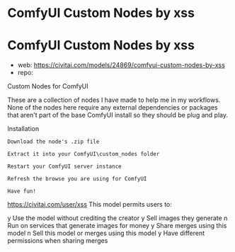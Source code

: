 ComfyUI Custom Nodes by xss
========================

# ComfyUI Custom Nodes by xss

* web: https://civitai.com/models/24869/comfyui-custom-nodes-by-xss
* repo: 

Custom Nodes for ComfyUI

These are a collection of nodes I have made to help me in my workflows. None of the nodes here require any external dependencies or packages that aren't part of the base ComfyUI install so they should be plug and play.

Installation

    Download the node's .zip file

    Extract it into your ComfyUI\custom_nodes folder

    Restart your ComfyUI server instance

    Refresh the browse you are using for ComfyUI

    Have fun!

https://civitai.com/user/xss
This model permits users to:

y Use the model without crediting the creator
y Sell images they generate
n Run on services that generate images for money
y Share merges using this model
n Sell this model or merges using this model
y Have different permissions when sharing merges
